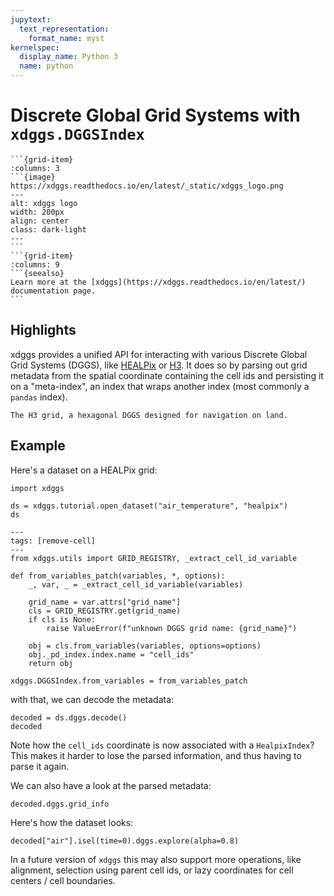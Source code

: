 ```yaml
---
jupytext:
  text_representation:
    format_name: myst
kernelspec:
  display_name: Python 3
  name: python
---
```


# Discrete Global Grid Systems with `xdggs.DGGSIndex`

````{grid}
```{grid-item}
:columns: 3
```{image} https://xdggs.readthedocs.io/en/latest/_static/xdggs_logo.png
---
alt: xdggs logo
width: 200px
align: center
class: dark-light
---
```
```{grid-item}
:columns: 9
```{seealso}
Learn more at the [xdggs](https://xdggs.readthedocs.io/en/latest/) documentation page.
```
````

## Highlights

xdggs provides a unified API for interacting with various Discrete Global Grid Systems (DGGS), like [HEALPix](https://healpix.sourceforge.io/html/intro.htm) or [H3](https://h3geo.org). It does so by parsing out grid metadata from the spatial coordinate containing the cell ids and persisting it on a "meta-index", an index that wraps another index (most commonly a `pandas` index).

```{figure} ../_static/figs/h3.png
The H3 grid, a hexagonal DGGS designed for navigation on land.
```

## Example

Here's a dataset on a HEALPix grid:

```{code-cell} python
import xdggs

ds = xdggs.tutorial.open_dataset("air_temperature", "healpix")
ds
```

```{code-cell} python
---
tags: [remove-cell]
---
from xdggs.utils import GRID_REGISTRY, _extract_cell_id_variable

def from_variables_patch(variables, *, options):
    _, var, _ = _extract_cell_id_variable(variables)

    grid_name = var.attrs["grid_name"]
    cls = GRID_REGISTRY.get(grid_name)
    if cls is None:
        raise ValueError(f"unknown DGGS grid name: {grid_name}")

    obj = cls.from_variables(variables, options=options)
    obj._pd_index.index.name = "cell_ids"
    return obj

xdggs.DGGSIndex.from_variables = from_variables_patch
```

with that, we can decode the metadata:

```{code-cell} python
decoded = ds.dggs.decode()
decoded
```

Note how the `cell_ids` coordinate is now associated with a `HealpixIndex`? This makes it harder to lose the parsed information, and thus having to parse it again.

We can also have a look at the parsed metadata:

```{code-cell} python
decoded.dggs.grid_info
```

Here's how the dataset looks:

```{code-cell} python
decoded["air"].isel(time=0).dggs.explore(alpha=0.8)
```

In a future version of `xdggs` this may also support more operations, like alignment, selection using parent cell ids, or lazy coordinates for cell centers / cell boundaries.
